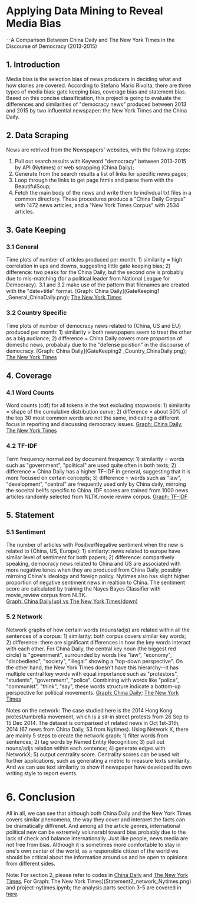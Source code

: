 
# Applying Data Mining to Reveal Media Bias

--A Comparison Between China Daily and The New York Times in the Discourse of Democracy (2013-2015)

## 1. Introduction

Media bias is the selection bias of news producers in deciding what and how stories are covered. According to Stefano Mario Rivolta, there are three types of media bias: gate keeping bias, coverage bias and statement bias. Based on this concise classification, this project is going to evaluate the differences and similarities of "democracy news" produced between 2013 and 2015 by two influential newspaper: the New York Times and the China Daily. 

## 2. Data Scraping

News are retrived from the Newspapers' websites, with the following steps: 
1) Pull out search results with Keyword "democracy" between 2013-2015 by API (Nytimes) or web scrapping (China Daily);
2) Generate from the search results a list of links for specific news pages;
3) Loop through the links to get page htmls and parse them with the BeautifulSoup;
4) Fetch the main body of the news and write them to indivdual txt files in a common directory.
These procedures produce a "China Daily Corpus" with 1472 news articles, and a "New York Times Corpus" with 2534 articles.   

## 3. Gate Keeping

### 3.1 General

Time plots of number of articles produced per month: 1) similarity = high correlation in ups and downs, suggesting little gate keeping bias; 2) difference: two peaks for the China Daily, but the second one is probably due to mis-matching (for a political leader from National League for Democracy). 3.1 and 3.2 make use of the pattern that filenames are created with the "date+title" format.
[Graph: China Daily](GateKeeping1 _General_ChinaDaily.png); [The New York Times](GateKeeping1_General_Nytimes.png)

### 3.2 Country Specific

Time plots of number of democracy news related to {China, US and EU} produced per month: 1) similarity = both newspapers seem to treat the other as a big audiance; 2) difference = China Daily covers more proportion of domestic news, probabaly due to the "defense poistion" in the discourse of democracy. 
[Graph: China Daily](GateKeeping2 _Country_ChinaDaily.png); [The New York Times](GateKeeping2_Country_Nytimes.png)

## 4. Coverage

### 4.1 Word Counts

Word counts (cdf) for all tokens in the text excluding stopwords: 1) similarity = shape of the cumulative distribution curve; 2) difference = about 50% of the top 30 most common words are not the same, indicating a different focus in reporting and discussing democracy issues.
[Graph: China Daily](Coverage1_WordCounts_ChinaDaily.png); [The New York Times](Coverage1_WordCounts_Nytimes.png)

### 4.2 TF-IDF 

Term frequency normalized by document frequency: 1) similarity = words such as "government", "political" are used quite often in both texts; 2) difference = China Daily has a higher TF-IDF in general, suggesting that it is more focused on certain concepts; 3) difference = words such as "law", "development", "central" are frequently used only by China daily, mirroing the soceital belifs specific to China. IDF scores are trained from 1000 news articles randomly selected from NLTK.movie review corpus.
[Graph: TF-IDF](Coverage2_tfidf.png)

## 5. Statement

### 5.1 Sentiment

The number of articles with Positive/Negative sentiment when the new is related to {China, US, Europe}: 1) similarty: news related to europe have similar level of sentiment for both papers; 2) difference: compartively speaking, democracy news related to China and US are associated with more negative tones when they are produced from China Daily, possibly mirroing China's ideology and foreign policy. Nytimes also has slight higher proportion of negative sentiment news in realtion to China. The sentiment score are calculated by training the Nayes Bayes Classifier with movie_review corpus from NLTK.  
[Graph: China Daily(up) vs The New York Times(down)](Statement1_Sentiment.png)

### 5.2 Network

Network graphs of how certain words (nouns/adjs) are related within all the sentences of a corpus: 1) similarity: both corpus covers similar key words; 2) difference: there are significant differences in how the key words interact with each other. For China Daily, the central key noun (the biggest red circle) is "govenrment", surrounded by words like "law", "economy", "disobedienc", "society", "illegal" showing a "top-down perspective". On the other hand, the New York Times doesn't have this hierarchy--it has multiple central key words with equal importance such as "protestors", "students", "government", "police". Combining with words like "police", "communist", "think", "say", these words structure indicate a bottom-up perspective for political movements. 
[Graph: China Daily](Statement2_network_ChinaDaily.png); [The New York Times](Statement2_network_Nytimes.png)

Notes on the network:
The case studied here is the 2014 Hong Kong protest/umbrella movement, which is a sit-in street protests from 26 Sep to 15 Dec 2014. The dataset is comparised of related news in Oct 1st-31th, 2014 (67 news from China Daily, 53 from Nytimes). Using Network X, there are mainly 5 steps to create the network graph: 1) filter words from sentences; 2) tag words by Named Entity Recognition; 3) pull out nouns/adjs relation within each sentence; 4) generate edges with NetworkX; 5) output centrality score. Centrality scores can be used wit further applications, such as generating a metric to measure texts similarity. And we can use text similarity to show if newspaper have developed its own writing style to report events.

# 6. Conclusion

All in all, we can see that although both China Daily and the New York Times covers similar phenomena, the way they cover and interpret the facts can be dramatically diffrenet. And among all the article genres, international political new can be extremely volunarabl toward bias probably due to the lack of check and balance internationally. Just like people, news media are not free from bias. Although it is sometimes more comfortable to stay in one's own center of the world, as a responsible citizen of the world we should be critical about the information around us and be open to opinions from different sides.  


Note: For section 2, please refer to codes in [China Daily](project-chinadaily.ipynb) and [The New York Times](project-nytimes.ipynb). For Graph: The New York Times](Statement2_network_Nytimes.png) and project-nytimes.ipynb; the analysis parts section 3-5 are covered in [here](project-analysis.ipynb).
```python

```
